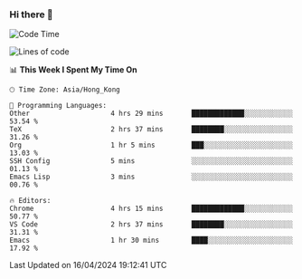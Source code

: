 ### Hi there 👋

<!--
**nicehiro/nicehiro** is a ✨ _special_ ✨ repository because its `README.md` (this file) appears on your GitHub profile.

Here are some ideas to get you started:

- 🔭 I’m currently working on ...
- 🌱 I’m currently learning ...
- 👯 I’m looking to collaborate on ...
- 🤔 I’m looking for help with ...
- 💬 Ask me about ...
- 📫 How to reach me: ...
- 😄 Pronouns: ...
- ⚡ Fun fact: ...
-->

<!--START_SECTION:waka-->
![Code Time](http://img.shields.io/badge/Code%20Time-310%20hrs%203%20mins-blue)

![Lines of code](https://img.shields.io/badge/From%20Hello%20World%20I%27ve%20Written-2.6%20million%20lines%20of%20code-blue)

📊 **This Week I Spent My Time On** 

```text
🕑︎ Time Zone: Asia/Hong_Kong

💬 Programming Languages: 
Other                    4 hrs 29 mins       █████████████░░░░░░░░░░░░   53.54 % 
TeX                      2 hrs 37 mins       ████████░░░░░░░░░░░░░░░░░   31.26 % 
Org                      1 hr 5 mins         ███░░░░░░░░░░░░░░░░░░░░░░   13.03 % 
SSH Config               5 mins              ░░░░░░░░░░░░░░░░░░░░░░░░░   01.13 % 
Emacs Lisp               3 mins              ░░░░░░░░░░░░░░░░░░░░░░░░░   00.76 % 

🔥 Editors: 
Chrome                   4 hrs 15 mins       █████████████░░░░░░░░░░░░   50.77 % 
VS Code                  2 hrs 37 mins       ████████░░░░░░░░░░░░░░░░░   31.31 % 
Emacs                    1 hr 30 mins        ████░░░░░░░░░░░░░░░░░░░░░   17.92 % 
```


 Last Updated on 16/04/2024 19:12:41 UTC
<!--END_SECTION:waka-->
